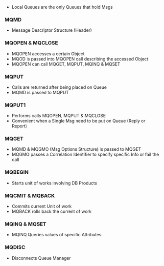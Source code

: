 - Local Queues are the only Queues that hold Msgs
### MQMD
- Message Descriptor Structure (Header)
### MQOPEN & MQCLOSE
- MQOPEN accesses a certain Object
- MQOD is passed into MQOPEN call describing the accessed Object
- MQOPEN can call MQGET, MQPUT, MQINQ & MQSET
### MQPUT
- Calls are returned after being placed on Queue
- MQMD is passed to MQPUT
### MQPUT1
- Performs calls MQOPEN, MQPUT & MQCLOSE
- Convenient when a Single Msg need to be put on Queue (Reply or Report)
### MQGET
- MQMD & MQGMO (Msg Options Structure) is passed to MQGET
- MQGMO passes a Correlation Identifier to specify specific Info or fail the call
### MQBEGIN
- Starts unit of works involving DB Products
### MQCMIT & MQBACK
- Commits current Unit of work
- MQBACK rolls back the current of work
### MQINQ & MQSET
- MQINQ Queries values of specific Attributes 
### MQDISC
- Disconnects Queue Manager